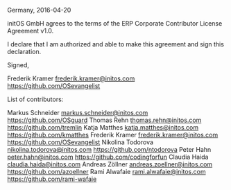 Germany, 2016-04-20

initOS GmbH agrees to the terms of the ERP Corporate
Contributor License Agreement v1.0.

I declare that I am authorized and able to make this agreement and sign this 
declaration.

Signed,

Frederik Kramer frederik.kramer@initos.com https://github.com/OSevangelist

List of contributors:

Markus Schneider markus.schneider@initos.com https://github.com/OSguard
Thomas Rehn thomas.rehn@initos.com https://github.com/tremlin
Katja Matthes katja.matthes@initos.com https://github.com/kmatthes
Frederik Kramer frederik.kramer@initos.com https://github.com/OSevangelist
Nikolina Todorova nikolina.todorova@initos.com https://github.com/ntodorova
Peter Hahn peter.hahn@initos.com https://github.com/codingforfun
Claudia Haida claudia.haida@initos.com
Andreas Zöllner andreas.zoellner@initos.com https://github.com/azoellner
Rami Alwafaie rami.alwafaie@initos.com https://github.com/rami-wafaie
